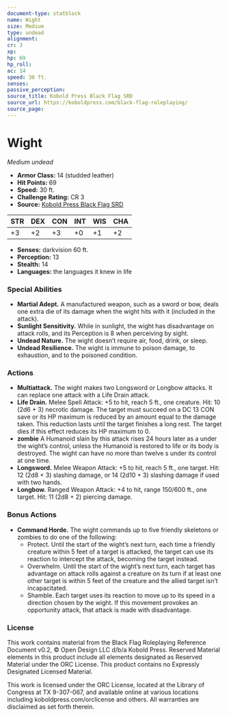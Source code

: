 ```yaml
---
document-type: statblock
name: Wight
size: Medium
type: undead
alignment: 
cr: 3
xp: 
hp: 69
hp_roll: 
ac: 14
speed: 30 ft.
senses: 
passive_perception: 
source_title: Kobold Press Black Flag SRD
source_url: https://koboldpress.com/black-flag-roleplaying/
source_page: 
---
```


# Wight

*Medium undead*

- **Armor Class:** 14 (studded leather)
- **Hit Points:** 69
- **Speed:** 30 ft.
- **Challenge Rating:** CR 3
- **Source:** [Kobold Press Black Flag SRD](https://koboldpress.com/black-flag-roleplaying/)

| STR | DEX | CON | INT | WIS | CHA |
| --- | --- | --- | --- | --- | --- |
| +3 | +2 | +3 | +0 | +1 | +2 |

- **Senses:** darkvision 60 ft.
- **Perception:** 13
- **Stealth:** 14
- **Languages:** the languages it knew in life

### Special Abilities

- **Martial Adept.** A manufactured weapon, such as a sword or bow, deals one extra die of its damage when the wight hits with it (included in the attack).
- **Sunlight Sensitivity.** While in sunlight, the wight has disadvantage on attack rolls, and its Perception is 8 when perceiving by sight.
- **Undead Nature.** The wight doesn’t require air, food, drink, or sleep.
- **Undead Resilience.** The wight is immune to poison damage, to exhaustion, and to the poisoned condition.

### Actions

- **Multiattack.** The wight makes two Longsword or Longbow attacks. It can replace one attack with a Life Drain attack.
- **Life Drain.** Melee Spell Attack: +5 to hit, reach 5 ft., one creature. Hit: 10 (2d6 + 3) necrotic damage. The target must succeed on a DC 13 CON save or its HP maximum is reduced by an amount equal to the damage taken. This reduction lasts until the target finishes a long rest. The target dies if this effect reduces its HP maximum to 0.
- **zombie** A Humanoid slain by this attack rises 24 hours later as a  under the wight’s control, unless the Humanoid is restored to life or its body is destroyed. The wight can have no more than twelve s under its control at one time.
- **Longsword.** Melee Weapon Attack: +5 to hit, reach 5 ft., one target. Hit: 12 (2d8 + 3) slashing damage, or 14 (2d10 + 3) slashing damage if used with two hands.
- **Longbow.** Ranged Weapon Attack: +4 to hit, range 150/600 ft., one target. Hit: 11 (2d8 + 2) piercing damage.

### Bonus Actions

- **Command Horde.** The wight commands up to five friendly skeletons or zombies to do one of the following:
	- Protect. Until the start of the wight’s next turn, each time a friendly creature within 5 feet of a target is attacked, the target can use its reaction to intercept the attack, becoming the target instead.
	- Overwhelm. Until the start of the wight’s next turn, each target has advantage on attack rolls against a creature on its turn if at least one other target is within 5 feet of the creature and the allied target isn’t incapacitated.
	- Shamble. Each target uses its reaction to move up to its speed in a direction chosen by the wight. If this movement provokes an opportunity attack, that attack is made with disadvantage.

### License

This work contains material from the Black Flag Roleplaying Reference Document v0.2, © Open Design LLC d/b/a Kobold Press. Reserved Material elements in this product include all elements designated as Reserved Material under the ORC License. This product contains no Expressly Designated Licensed Material.

This work is licensed under the ORC License, located at the Library of Congress at TX 9-307-067, and available online at various locations including koboldpress.com/orclicense and others. All warranties are disclaimed as set forth therein.
